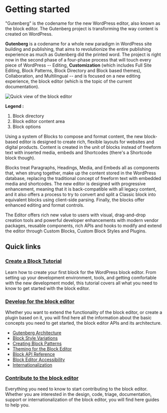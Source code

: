 # Getting started

"Gutenberg" is the codename for the new WordPress editor, also known as the block editor. The Gutenberg project is transforming the way content is created on WordPress.

**Gutenberg** is a codename for a whole new paradigm in WordPress site building and publishing, that aims to revolutionize the entire publishing experience as much as Gutenberg did the printed word. The project is right now in the second phase of a four-phase process that will touch every piece of WordPress -- Editing, **Customization** (which includes Full Site Editing, Block Patterns, Block Directory and Block based themes), Collaboration, and Multilingual -- and is focused on a new editing experience, the block editor (which is the topic of the current documentation).

![Quick view of the block editor](https://make.wordpress.org/core/files/2021/01/quick-view-of-the-block-editor.png)

**Legend :**
1. Block directory
2. Block editor content area
3. Block options

Using a system of Blocks to compose and format content, the new block-based editor is designed to create rich, flexible layouts for websites and digital products. Content is created in the unit of blocks instead of freeform text with inserted media, embeds and Shortcodes (there's a Shortcode block though).

Blocks treat Paragraphs, Headings, Media, and Embeds all as components that, when strung together, make up the content stored in the WordPress database, replacing the traditional concept of freeform text with embedded media and shortcodes. The new editor is designed with progressive enhancement, meaning that it is back-compatible with all legacy content, and it also offers a process to try to convert and split a Classic block into equivalent blocks using client-side parsing. Finally, the blocks offer enhanced editing and format controls.

The Editor offers rich new value to users with visual, drag-and-drop creation tools and powerful developer enhancements with modern vendor packages, reusable components, rich APIs and hooks to modify and extend the editor through Custom Blocks, Custom Block Styles and Plugins.

## Quick links

### [Create a Block Tutorial](/docs/designers-developers/developers/tutorials/create-block/readme.md)
Learn how to create your first block for the WordPress block editor. From setting up your development environment, tools, and getting comfortable with the new development model, this tutorial covers all what you need to know to get started with the block editor.

### [Develop for the block editor](https://developer.wordpress.org/block-editor/developers/)
Whether you want to extend the functionality of the block editor, or create a plugin based on it, you will find here all the information about the basic concepts you need to get started, the block editor APIs and its architecture.

- [Gutenberg Architecture](/docs/architecture/readme.md)
- [Block Style Variations](/docs/designers-developers/developers/filters/block-filters.md#block-style-variations)
- [Creating Block Patterns](/docs/designers-developers/developers/block-api/block-patterns.md)
- [Theming for the Block Editor](/docs/designers-developers/developers/themes/readme.md)
- [Block API Reference](/docs/designers-developers/developers/block-api/readme.md)
- [Block Editor Accessibility](/docs/designers-developers/developers/accessibility.md)
- [Internationalization](/docs/designers-developers/developers/internationalization.md)

### [Contribute to the block editor](/docs/contributors/readme.md)
Everything you need to know to start contributing to the block editor. Whether you are interested in the design, code, triage, documentation, support or internationalization of the block editor, you will find here guides to help you.